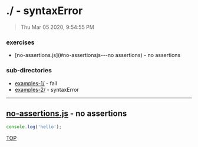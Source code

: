 # ./ - syntaxError

> Thu Mar 05 2020, 9:54:55 PM


### exercises

* [no-assertions.js](#no-assertionsjs---no assertions) - no assertions

### sub-directories

* [examples-1/](./examples-1/REVIEW.md) - fail
* [examples-2/](./examples-2/REVIEW.md) - syntaxError

---

## [no-assertions.js](./no-assertions.js) - no assertions

```js
console.log('hello');

```

[TOP](#readme)

